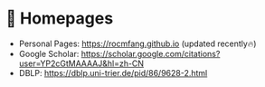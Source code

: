 # 📎 Homepages
- Personal Pages: https://rocmfang.github.io (updated recently🔥)
- Google Scholar: https://scholar.google.com/citations?user=YP2cGtMAAAAJ&hl=zh-CN
- DBLP: https://dblp.uni-trier.de/pid/86/9628-2.html
